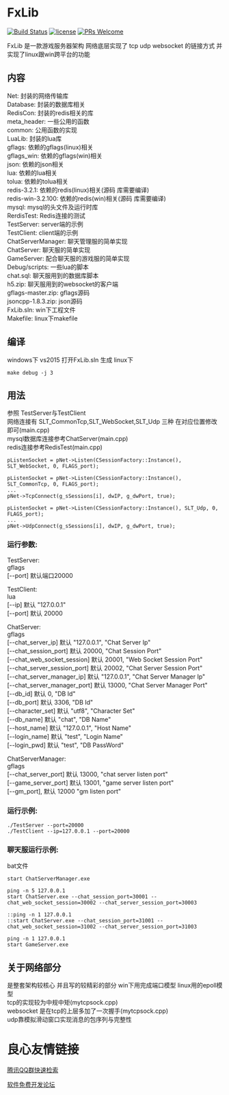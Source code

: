 FxLib
===

[![Build Status](https://www.travis-ci.org/724789975/FxLib.svg?branch=master)](https://www.travis-ci.org/724789975/FxLib/jobs/382006781)
[![license](http://img.shields.io/badge/license-MIT-blue.svg)](https://github.com/724789975/FxLib/blob/master/LICENSE)
[![PRs Welcome](https://img.shields.io/badge/PRs-welcome-blue.svg)](https://github.com/724789975/FxLib/pulls)

FxLib 是一款游戏服务器架构 网络底层实现了 tcp udp websocket 的链接方式 并实现了linux跟win跨平台的功能

内容
-------
Net:                封装的网络传输库  
Database:           封装的数据库相关  
RedisCon:           封装的redis相关的库  
meta_header:        一些公用的函数  
common:             公用函数的实现  
LuaLib:             封装的lua库  
gflags:             依赖的gflags(linux)相关  
gflags_win:         依赖的gflags(win)相关  
json:               依赖的json相关  
lua:                依赖的lua相关  
tolua:              依赖的tolua相关  
redis-3.2.1:        依赖的redis(linux)相关(源码 库需要编译)  
redis-win-3.2.100:  依赖的redis(win)相关(源码 库需要编译)  
mysql:              mysql的头文件及运行时库  
RerdisTest:         Redis连接的测试  
TestServer:         server端的示例  
TestClient:         client端的示例  
ChatServerManager:  聊天管理服的简单实现  
ChatServer:         聊天服的简单实现  
GameServer:         配合聊天服的游戏服的简单实现  
Debug/scripts:      一些lua的脚本  
chat.sql:           聊天服用到的数据库脚本  
h5.zip:             聊天服用到的websocket的客户端  
gflags-master.zip:  gflags源码  
jsoncpp-1.8.3.zip:  json源码  
FxLib.sln:          win下工程文件  
Makefile:           linux下makefile  

编译
-------
windows下 vs2015 打开FxLib.sln 生成
linux下
```
make debug -j 3
```

用法
------
参照 TestServer与TestClient  
网络连接有 SLT_CommonTcp,SLT_WebSocket,SLT_Udp 三种 在对应位置修改即可(main.cpp)  
mysql数据库连接参考ChatServer(main.cpp)  
redis连接参考RedisTest(main.cpp)  

```
pListenSocket = pNet->Listen(CSessionFactory::Instance(), SLT_WebSocket, 0, FLAGS_port);
```

```
pListenSocket = pNet->Listen(CSessionFactory::Instance(), SLT_CommonTcp, 0, FLAGS_port);
...
pNet->TcpConnect(g_sSessions[i], dwIP, g_dwPort, true);
```

```
pListenSocket = pNet->Listen(CSessionFactory::Instance(), SLT_Udp, 0, FLAGS_port);
...
pNet->UdpConnect(g_sSessions[i], dwIP, g_dwPort, true);
```
### 运行参数:
TestServer:  
gflags  
[--port] 默认端口20000

TestClient:  
lua  
[--ip] 默认 "127.0.0.1"  
[--port] 默认 20000

ChatServer:  
gflags  
[--chat_server_ip] 默认 "127.0.0.1", "Chat Server Ip"  
[--chat_session_port] 默认 20000, "Chat Session Port"  
[--chat_web_socket_session] 默认 20001, "Web Socket Session Port"  
[--chat_server_session_port] 默认 20002, "Chat Server Session Port"  
[--chat_server_manager_ip] 默认 "127.0.0.1", "Chat Server Manager Ip"  
[--chat_server_manager_port] 默认 13000, "Chat Server Manager Port"  
[--db_id] 默认 0, "DB Id"  
[--db_port] 默认 3306, "DB Id"  
[--character_set] 默认 "utf8", "Character Set"  
[--db_name] 默认 "chat", "DB Name"  
[--host_name] 默认 "127.0.0.1", "Host Name"  
[--login_name] 默认 "test", "Login Name"  
[--login_pwd] 默认 "test", "DB PassWord"

ChatServerManager:  
gflags  
[--chat_server_port] 默认 13000, "chat server listen port"  
[--game_server_port] 默认 13001, "game server listen port"  
[--gm_port], 默认 12000 "gm listen port"

### 运行示例:
    ./TestServer --port=20000
    ./TestClient --ip=127.0.0.1 --port=20000

### 聊天服运行示例:
bat文件
```
start ChatServerManager.exe

ping -n 5 127.0.0.1
start ChatServer.exe --chat_session_port=30001 --chat_web_socket_session=30002 --chat_server_session_port=30003

::ping -n 1 127.0.0.1
::start ChatServer.exe --chat_session_port=31001 --chat_web_socket_session=31002 --chat_server_session_port=31003

ping -n 1 127.0.0.1
start GameServer.exe
```

关于网络部分
----------
是整套架构较核心 并且写的较精彩的部分 win下用完成端口模型 linux用的epoll模型  
tcp的实现较为中规中矩(mytcpsock.cpp)  
websocket 是在tcp的上层多加了一次握手(mytcpsock.cpp)  
udp靠模拟滑动窗口实现消息的包序列与完整性




 # 良心友情链接

[腾讯QQ群快速检索](http://u.720life.cn/s/8cf73f7c)

[软件免费开发论坛](http://u.720life.cn/s/bbb01dc0)
